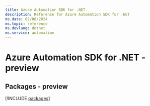```yaml
---
title: Azure Automation SDK for .NET
description: Reference for Azure Automation SDK for .NET
ms.date: 02/08/2024
ms.topic: reference
ms.devlang: dotnet
ms.service: automation
---
```

# Azure Automation SDK for .NET - preview
## Packages - preview
[!INCLUDE [packages](automation-index.md)]